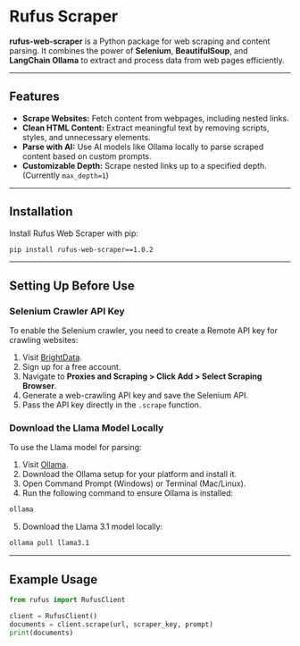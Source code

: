 # Rufus Scraper

**rufus-web-scraper** is a Python package for web scraping and content parsing. It combines the power of **Selenium**, **BeautifulSoup**, and **LangChain Ollama** to extract and process data from web pages efficiently.

---

## Features

- **Scrape Websites:** Fetch content from webpages, including nested links.
- **Clean HTML Content:** Extract meaningful text by removing scripts, styles, and unnecessary elements.
- **Parse with AI:** Use AI models like Ollama locally to parse scraped content based on custom prompts.
- **Customizable Depth:** Scrape nested links up to a specified depth. (Currently `max_depth=1`)

---

## Installation

Install Rufus Web Scraper with pip:

```bash
pip install rufus-web-scraper==1.0.2
```

---

## Setting Up Before Use

### Selenium Crawler API Key

To enable the Selenium crawler, you need to create a Remote API key for crawling websites:

1. Visit [BrightData](https://brightdata.com/).
2. Sign up for a free account.
3. Navigate to **Proxies and Scraping > Click Add > Select Scraping Browser**.
4. Generate a web-crawling API key and save the Selenium API.
5. Pass the API key directly in the `.scrape` function.

### Download the Llama Model Locally

To use the Llama model for parsing:

1. Visit [Ollama](https://ollama.com/download).
2. Download the Ollama setup for your platform and install it.
3. Open Command Prompt (Windows) or Terminal (Mac/Linux).
4. Run the following command to ensure Ollama is installed:

```bash
ollama
```

5. Download the Llama 3.1 model locally:

```bash
ollama pull llama3.1
```

---

## Example Usage

```python
from rufus import RufusClient

client = RufusClient()
documents = client.scrape(url, scraper_key, prompt)
print(documents)
```
